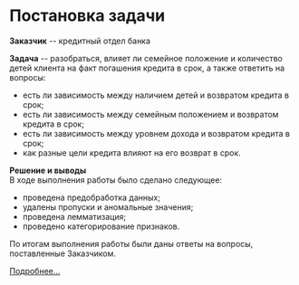 # Постановка задачи
**Заказчик** -- кредитный отдел банка  
  
**Задача** -- разобраться, влияет ли семейное положение и количество детей клиента на факт погашения кредита в срок, а также ответить на вопросы:
- есть ли зависимость между наличием детей и возвратом кредита в срок;
- есть ли зависимость между семейным положением и возвратом кредита в срок;
- есть ли зависимость между уровнем дохода и возвратом кредита в срок;
- как разные цели кредита влияют на его возврат в срок.
  
**Решение и выводы**  
В ходе выполнения работы было сделано следующее:  
- проведена предобработка данных;
- удалены пропуски и аномальные значения;
- проведена лемматизация;
- проведено категорирование признаков.
  
По итогам выполнения работы были даны ответы на вопросы, поставленные Заказчиком.
  
[Подробнее...](Project_01.ipynb)
